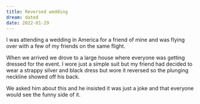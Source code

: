```yaml
---
title: Reversed wedding
dream: dated
date: 2022-01-29
---
```


I was attending a wedding in America for a friend of mine and was flying over with a few of my friends on the same flight.

When we arrived we drove to a large house where everyone was getting dressed for the event. I wore just a simple suit but my friend <!-- RH --> had decided to wear a strappy silver and black dress but wore it reversed so the plunging neckline showed off his back.

We asked him about this and he insisted it was just a joke and that everyone would see the funny side of it.